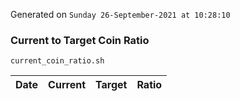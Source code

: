 Generated on `Sunday 26-September-2021 at 10:28:10`

### Current to Target Coin Ratio
`current_coin_ratio.sh`

Date|Current|Target|Ratio
---|---|---|---
